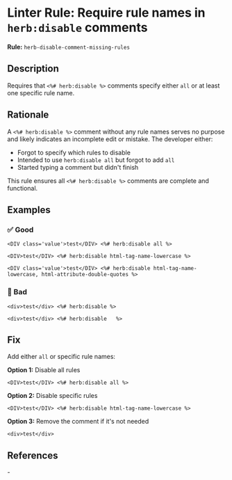 # Linter Rule: Require rule names in `herb:disable` comments

**Rule:** `herb-disable-comment-missing-rules`

## Description

Requires that `<%# herb:disable %>` comments specify either `all` or at least one specific rule name.

## Rationale

A `<%# herb:disable %>` comment without any rule names serves no purpose and likely indicates an incomplete edit or mistake. The developer either:

- Forgot to specify which rules to disable
- Intended to use `herb:disable all` but forgot to add `all`
- Started typing a comment but didn't finish

This rule ensures all `<%# herb:disable %>` comments are complete and functional.

## Examples

### ✅ Good

```erb
<DIV class='value'>test</DIV> <%# herb:disable all %>

<DIV>test</DIV> <%# herb:disable html-tag-name-lowercase %>

<DIV class='value'>test</DIV> <%# herb:disable html-tag-name-lowercase, html-attribute-double-quotes %>
```

### 🚫 Bad

```erb
<div>test</div> <%# herb:disable %>

<div>test</div> <%# herb:disable   %>
```

## Fix

Add either `all` or specific rule names:

**Option 1:** Disable all rules
```erb
<DIV>test</DIV> <%# herb:disable all %>
```

**Option 2:** Disable specific rules
```erb
<DIV>test</DIV> <%# herb:disable html-tag-name-lowercase %>
```

**Option 3:** Remove the comment if it's not needed
```erb
<div>test</div>
```

## References

\-
